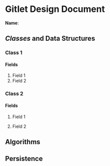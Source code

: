 # Gitlet Design Document

**Name**:

## _Classes_ and Data Structures

### Class 1

#### Fields

1. Field 1
2. Field 2


### Class 2

#### Fields

1. Field 1

2. Field 2


## Algorithms

## Persistence

